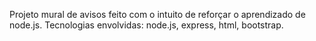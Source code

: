 Projeto mural de avisos feito com o intuito de reforçar o aprendizado de node.js.
Tecnologias envolvidas: node.js, express, html, bootstrap.